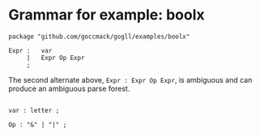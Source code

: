 # Grammar for example: boolx

```
package "github.com/goccmack/gogll/examples/boolx"

Expr :   var
     |   Expr Op Expr
     ;

```
The second alternate above, `Expr : Expr Op Expr`, is ambiguous and can produce an ambiguous parse forest.
```

var : letter ;

Op : "&" | "|" ; 

```